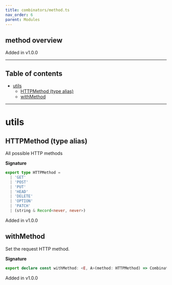 ```yaml
---
title: combinators/method.ts
nav_order: 6
parent: Modules
---
```


## method overview

Added in v1.0.0

---

<h2 class="text-delta">Table of contents</h2>

- [utils](#utils)
  - [HTTPMethod (type alias)](#httpmethod-type-alias)
  - [withMethod](#withmethod)

---

# utils

## HTTPMethod (type alias)

All possible HTTP methods

**Signature**

```ts
export type HTTPMethod =
  | 'GET'
  | 'POST'
  | 'PUT'
  | 'HEAD'
  | 'DELETE'
  | 'OPTION'
  | 'PATCH'
  | (string & Record<never, never>)
```

Added in v1.0.0

## withMethod

Set the request HTTP method.

**Signature**

```ts
export declare const withMethod: <E, A>(method: HTTPMethod) => Combinator<E, A, E, A>
```

Added in v1.0.0
